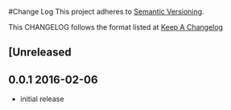 #Change Log
This project adheres to [Semantic Versioning](http://semver.org/).

This CHANGELOG follows the format listed at [Keep A Changelog](http://keepachangelog.com/)

## [Unreleased

## 0.0.1 2016-02-06

- initial release

[Unreleased]: https://github.com/sensu-plugins/sensu-plugins-couchdb/compare/0.0.1...HEAD
